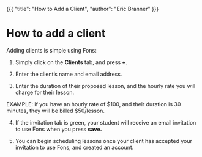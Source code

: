 {{{
  "title": "How to Add a Client", 
  "author": "Eric Branner"
}}}

# How to add a client

Adding clients is simple using Fons:

1. Simply click on the **Clients** tab, and press **+**. 

2. Enter the client’s name and email address. 

3. Enter the duration of their proposed lesson, and the hourly rate you will charge for their lesson. 

EXAMPLE: if you have an hourly rate of $100, and their duration is 30 minutes, they will be billed $50/lesson.

4. If the invitation tab is green, your student will receive an email invitation to use Fons when you press **save.**

5. You can begin scheduling lessons once your client has accepted your invitation to use Fons, and created an account.

